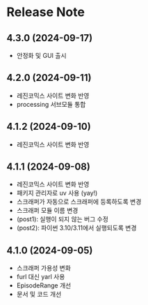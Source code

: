 # Release Note

## 4.3.0 (2024-09-17)
* 안정화 및 GUI 출시

## 4.2.0 (2024-09-11)

* 레진코믹스 사이트 변화 반영
* processing 서브모듈 통합

## 4.1.2 (2024-09-10)

* 레진코믹스 사이트 변화 반영

## 4.1.1 (2024-09-08)

* 레진코믹스 사이트 변화 반영
* 패키지 관리자로 uv 사용 (yay!)
* 스크래퍼가 자동으로 스크래퍼에 등록하도록 변경
* 스크래퍼 모듈 이름 변경
* (post1): 실행이 되지 않는 버그 수정
* (post2): 파이썬 3.10/3.11에서 실행되도록 변경

## 4.1.0 (2024-09-05)

* 스크래퍼 가용성 변화
* furl 대신 yarl 사용
* EpisodeRange 개선
* 문서 및 코드 개선
